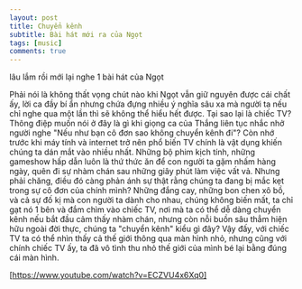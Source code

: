 ```yaml
---
layout: post
title: Chuyển kênh
subtitle: Bài hát mới ra của Ngọt
tags: [music]
comments: true
---
```


lâu lắm rồi mới lại nghe 1 bài hát của Ngọt

Phải nói là không thất vọng chút nào khi Ngọt vẫn giữ nguyên được cái chất ấy, lời ca đầy bí ẩn nhưng chứa đựng nhiều ý nghĩa sâu xa mà người ta nếu chỉ nghe qua một lần thì sẽ không thể hiểu hết được. Tại sao lại là chiếc TV? Thông điệp muốn nói ở đây là gì khi giọng ca của Thắng liên tục nhắc nhở người nghe "Nếu như bạn cô đơn sao không chuyển kênh đi"? Còn nhớ trước khi máy tính và internet trở nên phổ biến TV chính là vật dụng khiến chúng ta dán mắt vào nhiều nhất. Những bộ phim kịch tính, những gameshow hấp dẫn luôn là thứ thức ăn để con người ta gặm nhấm hàng ngày, quên đi sự nhàm chán sau những giây phút làm việc vất vả. Nhưng phải chăng, điều đó càng phản ánh sự thật rằng chúng ta đang bị mắc kẹt trong sự cô đơn của chính mình? Những đắng cay, những bon chen xô bồ, và cả sự đố kị mà con người ta dành cho nhau, chúng không biến mất, ta chỉ gạt nó 1 bên và đắm chìm vào chiếc TV, nơi mà ta có thể dễ dàng chuyển kênh nếu bắt đầu cảm thấy nhàm chán, nhưng còn nỗi buồn sâu thẳm hiện hữu ngoài đời thực, chúng ta "chuyển kênh" kiểu gì đây? Vậy đấy, với chiếc TV ta có thể nhìn thấy cả thế giới thông qua màn hình nhỏ, nhưng cũng với chính chiếc TV ấy, ta đã vô tình thu nhỏ thế giới của mình bé lại bằng đúng cái màn hình.

[https://www.youtube.com/watch?v=ECZVU4x6Xq0]